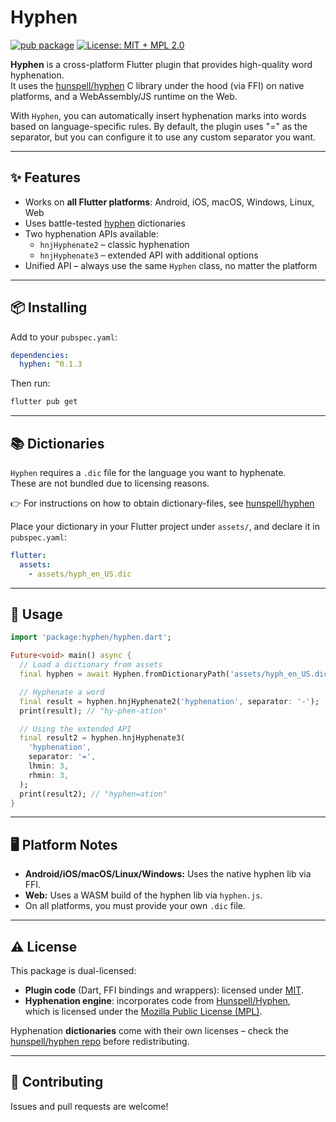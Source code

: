 # Hyphen

[![pub package](https://img.shields.io/pub/v/hyphen.svg)](https://pub.dev/packages/hyphen)
[![License: MIT + MPL 2.0](https://img.shields.io/badge/License-MIT%20+%20MPL--2.0-orange.svg)](#-license)

**Hyphen** is a cross-platform Flutter plugin that provides high-quality word hyphenation.  
It uses the [hunspell/hyphen](https://github.com/hunspell/hyphen) C library under the hood (via FFI) on native platforms, and a WebAssembly/JS runtime on the Web.

With `Hyphen`, you can automatically insert hyphenation marks into words based on language-specific rules.
By default, the plugin uses "=" as the separator, but you can configure it to use any custom separator you want.

---

## ✨ Features

- Works on **all Flutter platforms**: Android, iOS, macOS, Windows, Linux, Web
- Uses battle-tested [hyphen](https://github.com/hunspell/hyphen) dictionaries
- Two hyphenation APIs available:
  - `hnjHyphenate2` – classic hyphenation
  - `hnjHyphenate3` – extended API with additional options
- Unified API – always use the same `Hyphen` class, no matter the platform

---

## 📦 Installing

Add to your `pubspec.yaml`:

```yaml
dependencies:
  hyphen: ^0.1.3
```

Then run:

```bash
flutter pub get
```

---

## 📚 Dictionaries

`Hyphen` requires a `.dic` file for the language you want to hyphenate.  
These are not bundled due to licensing reasons.

👉 For instructions on how to obtain dictionary-files, see
[hunspell/hyphen](https://github.com/hunspell/hyphen)

Place your dictionary in your Flutter project under `assets/`, and declare it in `pubspec.yaml`:

```yaml
flutter:
  assets:
    - assets/hyph_en_US.dic
```

---

## 🚀 Usage

```dart
import 'package:hyphen/hyphen.dart';

Future<void> main() async {
  // Load a dictionary from assets
  final hyphen = await Hyphen.fromDictionaryPath('assets/hyph_en_US.dic');

  // Hyphenate a word
  final result = hyphen.hnjHyphenate2('hyphenation', separator: '-');
  print(result); // "hy-phen-ation"

  // Using the extended API
  final result2 = hyphen.hnjHyphenate3(
    'hyphenation',
    separator: '=',
    lhmin: 3,
    rhmin: 3,
  );
  print(result2); // "hyphen=ation"
}
```

---

## 🖥 Platform Notes

- **Android/iOS/macOS/Linux/Windows:** Uses the native hyphen lib via FFI.
- **Web:** Uses a WASM build of the hyphen lib via `hyphen.js`.
- On all platforms, you must provide your own `.dic` file.

---

## ⚠️ License

This package is dual-licensed:

- **Plugin code** (Dart, FFI bindings and wrappers): licensed under [MIT](./LICENSE).
- **Hyphenation engine**: incorporates code from [Hunspell/Hyphen](https://github.com/hunspell/hyphen),  
  which is licensed under the [Mozilla Public License (MPL)](./THIRD_PARTY_LICENSES.md).

Hyphenation **dictionaries** come with their own licenses – check the  
[hunspell/hyphen repo](https://github.com/hunspell/hyphen) before redistributing.

---

## 🤝 Contributing

Issues and pull requests are welcome!
